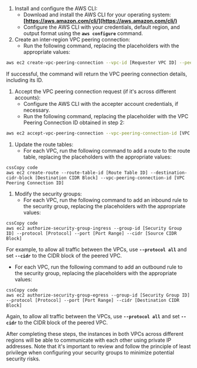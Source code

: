 1. Install and configure the AWS CLI:
    - Download and install the AWS CLI for your operating system: **[https://aws.amazon.com/cli/](https://aws.amazon.com/cli/)**
    - Configure the AWS CLI with your credentials, default region, and output format using the **`aws configure`** command.
2. Create an inter-region VPC peering connection:
    - Run the following command, replacing the placeholders with the appropriate values:

```bash
aws ec2 create-vpc-peering-connection --vpc-id [Requester VPC ID] --peer-vpc-id [Accepter VPC ID] --peer-region [Accepter VPC region] --peer-owner-id [Accepter AWS Account ID]

```

If successful, the command will return the VPC peering connection details, including its ID.

1. Accept the VPC peering connection request (if it's across different accounts):
    - Configure the AWS CLI with the accepter account credentials, if necessary.
    - Run the following command, replacing the placeholder with the VPC Peering Connection ID obtained in step 2:

```bash
aws ec2 accept-vpc-peering-connection --vpc-peering-connection-id [VPC Peering Connection ID]

```

1. Update the route tables:
    - For each VPC, run the following command to add a route to the route table, replacing the placeholders with the appropriate values:

```
cssCopy code
aws ec2 create-route --route-table-id [Route Table ID] --destination-cidr-block [Destination CIDR Block] --vpc-peering-connection-id [VPC Peering Connection ID]

```

1. Modify the security groups:
    - For each VPC, run the following command to add an inbound rule to the security group, replacing the placeholders with the appropriate values:

```
cssCopy code
aws ec2 authorize-security-group-ingress --group-id [Security Group ID] --protocol [Protocol] --port [Port Range] --cidr [Source CIDR Block]

```

For example, to allow all traffic between the VPCs, use **`--protocol all`** and set **`--cidr`** to the CIDR block of the peered VPC.

- For each VPC, run the following command to add an outbound rule to the security group, replacing the placeholders with the appropriate values:

```
cssCopy code
aws ec2 authorize-security-group-egress --group-id [Security Group ID] --protocol [Protocol] --port [Port Range] --cidr [Destination CIDR Block]

```

Again, to allow all traffic between the VPCs, use **`--protocol all`** and set **`--cidr`** to the CIDR block of the peered VPC.

After completing these steps, the instances in both VPCs across different regions will be able to communicate with each other using private IP addresses. Note that it's important to review and follow the principle of least privilege when configuring your security groups to minimize potential security risks.
